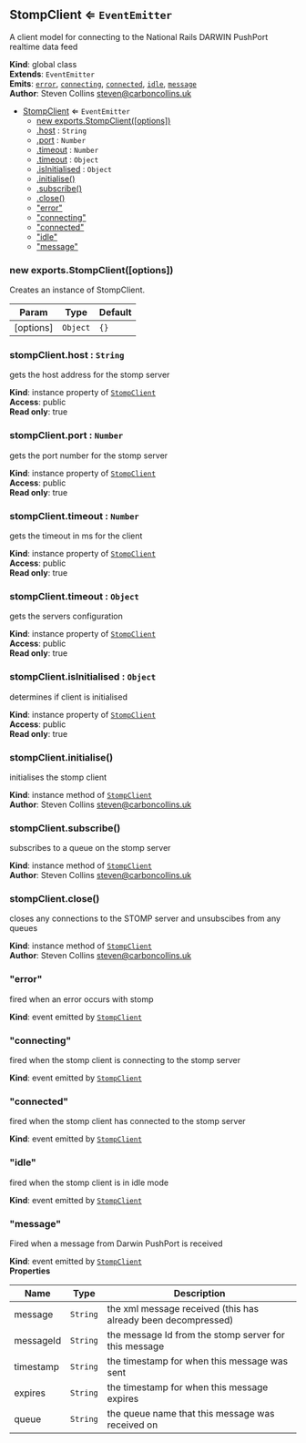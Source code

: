 <a name="StompClient"></a>

## StompClient ⇐ <code>EventEmitter</code>
A client model for connecting to the National Rails DARWIN PushPort realtime data feed

**Kind**: global class  
**Extends**: <code>EventEmitter</code>  
**Emits**: [<code>error</code>](#StompClient+event_error), [<code>connecting</code>](#StompClient+event_connecting), [<code>connected</code>](#StompClient+event_connected), [<code>idle</code>](#StompClient+event_idle), [<code>message</code>](#StompClient+event_message)  
**Author**: Steven Collins <steven@carboncollins.uk>  

* [StompClient](#StompClient) ⇐ <code>EventEmitter</code>
    * [new exports.StompClient([options])](#new_StompClient_new)
    * [.host](#StompClient+host) : <code>String</code>
    * [.port](#StompClient+port) : <code>Number</code>
    * [.timeout](#StompClient+timeout) : <code>Number</code>
    * [.timeout](#StompClient+timeout) : <code>Object</code>
    * [.isInitialised](#StompClient+isInitialised) : <code>Object</code>
    * [.initialise()](#StompClient+initialise)
    * [.subscribe()](#StompClient+subscribe)
    * [.close()](#StompClient+close)
    * ["error"](#StompClient+event_error)
    * ["connecting"](#StompClient+event_connecting)
    * ["connected"](#StompClient+event_connected)
    * ["idle"](#StompClient+event_idle)
    * ["message"](#StompClient+event_message)

<a name="new_StompClient_new"></a>

### new exports.StompClient([options])
Creates an instance of StompClient.


| Param | Type | Default |
| --- | --- | --- |
| [options] | <code>Object</code> | <code>{}</code> | 

<a name="StompClient+host"></a>

### stompClient.host : <code>String</code>
gets the host address for the stomp server

**Kind**: instance property of [<code>StompClient</code>](#StompClient)  
**Access**: public  
**Read only**: true  
<a name="StompClient+port"></a>

### stompClient.port : <code>Number</code>
gets the port number for the stomp server

**Kind**: instance property of [<code>StompClient</code>](#StompClient)  
**Access**: public  
**Read only**: true  
<a name="StompClient+timeout"></a>

### stompClient.timeout : <code>Number</code>
gets the timeout in ms for the client

**Kind**: instance property of [<code>StompClient</code>](#StompClient)  
**Access**: public  
**Read only**: true  
<a name="StompClient+timeout"></a>

### stompClient.timeout : <code>Object</code>
gets the servers configuration

**Kind**: instance property of [<code>StompClient</code>](#StompClient)  
**Access**: public  
**Read only**: true  
<a name="StompClient+isInitialised"></a>

### stompClient.isInitialised : <code>Object</code>
determines if client is initialised

**Kind**: instance property of [<code>StompClient</code>](#StompClient)  
**Access**: public  
**Read only**: true  
<a name="StompClient+initialise"></a>

### stompClient.initialise()
initialises the stomp client

**Kind**: instance method of [<code>StompClient</code>](#StompClient)  
**Author**: Steven Collins <steven@carboncollins.uk>  
<a name="StompClient+subscribe"></a>

### stompClient.subscribe()
subscribes to a queue on the stomp server

**Kind**: instance method of [<code>StompClient</code>](#StompClient)  
**Author**: Steven Collins <steven@carboncollins.uk>  
<a name="StompClient+close"></a>

### stompClient.close()
closes any connections to the STOMP server and unsubscibes from any queues

**Kind**: instance method of [<code>StompClient</code>](#StompClient)  
**Author**: Steven Collins <steven@carboncollins.uk>  
<a name="StompClient+event_error"></a>

### "error"
fired when an error occurs with stomp

**Kind**: event emitted by [<code>StompClient</code>](#StompClient)  
<a name="StompClient+event_connecting"></a>

### "connecting"
fired when the stomp client is connecting to the stomp server

**Kind**: event emitted by [<code>StompClient</code>](#StompClient)  
<a name="StompClient+event_connected"></a>

### "connected"
fired when the stomp client has connected to the stomp server

**Kind**: event emitted by [<code>StompClient</code>](#StompClient)  
<a name="StompClient+event_idle"></a>

### "idle"
fired when the stomp client is in idle mode

**Kind**: event emitted by [<code>StompClient</code>](#StompClient)  
<a name="StompClient+event_message"></a>

### "message"
Fired when a message from Darwin PushPort is received

**Kind**: event emitted by [<code>StompClient</code>](#StompClient)  
**Properties**

| Name | Type | Description |
| --- | --- | --- |
| message | <code>String</code> | the xml message received (this has already been decompressed) |
| messageId | <code>String</code> | the message Id from the stomp server for this message |
| timestamp | <code>String</code> | the timestamp for when this message was sent |
| expires | <code>String</code> | the timestamp for when this message expires |
| queue | <code>String</code> | the queue name that this message was received on |

